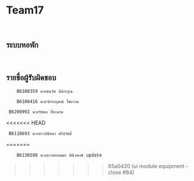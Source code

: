 # Team17
<br/>

## ระบบหอพัก

<br/>

## รายชื่อผู้รับผิดชอบ
```
    B6108359 นายธนวัต นิติการุณ
```
```
    B6106416 นายจักรกฤษณ์ ไชยวาน
```
```
 B6200992 นายรัชพล ปิยะมาน
```
<<<<<<< HEAD

```
 B6118693 นางสาวปนัดดา ศรีสวัสดิ์
```

=======
```
    B6136598 นางสาวพรหมพร พินิจพงษ์ update
```
>>>>>>> 65a0420 (ui module equipment - close #84)
